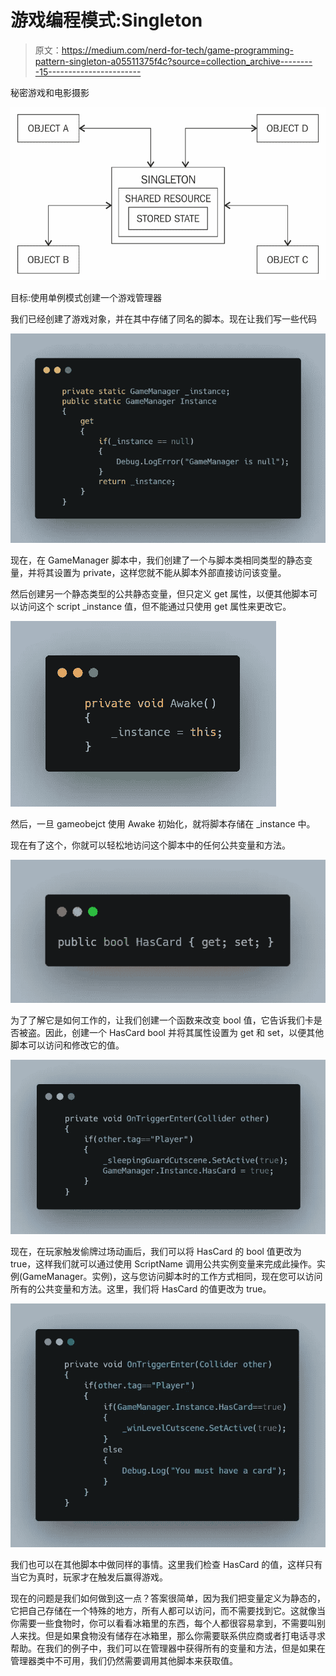 # 游戏编程模式:Singleton

> 原文：<https://medium.com/nerd-for-tech/game-programming-pattern-singleton-a05511375f4c?source=collection_archive---------15----------------------->

秘密游戏和电影摄影

![](img/0c90f44f0c2ad2c7a02896c85b1e1b40.png)

目标:使用单例模式创建一个游戏管理器

我们已经创建了游戏对象，并在其中存储了同名的脚本。现在让我们写一些代码

![](img/939c51fb8051189ac34d17f82f07fee0.png)

现在，在 GameManager 脚本中，我们创建了一个与脚本类相同类型的静态变量，并将其设置为 private，这样您就不能从脚本外部直接访问该变量。

然后创建另一个静态类型的公共静态变量，但只定义 get 属性，以便其他脚本可以访问这个 script _instance 值，但不能通过只使用 get 属性来更改它。

![](img/b8e5ed781e942f7aef9e601a19f98436.png)

然后，一旦 gameobejct 使用 Awake 初始化，就将脚本存储在 _instance 中。

现在有了这个，你就可以轻松地访问这个脚本中的任何公共变量和方法。

![](img/6afa63c26cddbb6b35993299587ae7eb.png)

为了了解它是如何工作的，让我们创建一个函数来改变 bool 值，它告诉我们卡是否被盗。因此，创建一个 HasCard bool 并将其属性设置为 get 和 set，以便其他脚本可以访问和修改它的值。

![](img/9de2bd058d0bedf6afe9241c2612928c.png)

现在，在玩家触发偷牌过场动画后，我们可以将 HasCard 的 bool 值更改为 true，这样我们就可以通过使用 ScriptName 调用公共实例变量来完成此操作。实例(GameManager。实例)，这与您访问脚本时的工作方式相同，现在您可以访问所有的公共变量和方法。这里，我们将 HasCard 的值更改为 true。

![](img/5e95a21c5af3556cd7290b833a5ad36c.png)

我们也可以在其他脚本中做同样的事情。这里我们检查 HasCard 的值，这样只有当它为真时，玩家才在触发后赢得游戏。

现在的问题是我们如何做到这一点？答案很简单，因为我们把变量定义为静态的，它把自己存储在一个特殊的地方，所有人都可以访问，而不需要找到它。这就像当你需要一些食物时，你可以看看冰箱里的东西，每个人都很容易拿到，不需要叫别人来找。但是如果食物没有储存在冰箱里，那么你需要联系供应商或者打电话寻求帮助。在我们的例子中，我们可以在管理器中获得所有的变量和方法，但是如果在管理器类中不可用，我们仍然需要调用其他脚本来获取值。